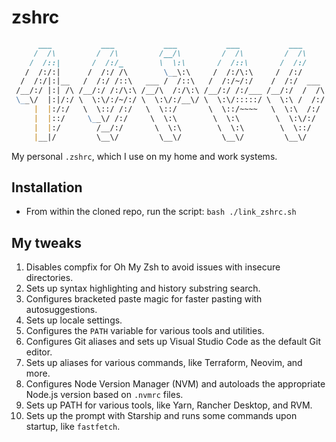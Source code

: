 # zshrc

```markdown
      ___           ___           ___           ___           ___     
     /  /\         /  /\         /__/\         /  /\         /  /\    
    /  /::|       /  /:/_        \  \:\       /  /::\       /  /:/    
   /  /:/:|      /  /:/ /\        \__\:\     /  /:/\:\     /  /:/     
  /  /:/|:|__   /  /:/ /::\   ___ /  /::\   /  /:/~/:/    /  /:/  ___ 
 /__/:/ |:| /\ /__/:/ /:/\:\ /__/\  /:/\:\ /__/:/ /:/___ /__/:/  /  /\
 \__\/  |:|/:/ \  \:\/:/~/:/ \  \:\/:/__\/ \  \:\/:::::/ \  \:\ /  /:/
     |  |:/:/   \  \::/ /:/   \  \::/       \  \::/~~~~   \  \:\  /:/ 
     |  |::/     \__\/ /:/     \  \:\        \  \:\        \  \:\/:/  
     |  |:/        /__/:/       \  \:\        \  \:\        \  \::/   
     |__|/         \__\/         \__\/         \__\/         \__\/    
```

My personal `.zshrc`, which I use on my home and work systems.

## Installation

- From within the cloned repo, run the script: `bash ./link_zshrc.sh`

## My tweaks

1. Disables compfix for Oh My Zsh to avoid issues with insecure directories.
2. Sets up syntax highlighting and history substring search.
3. Configures bracketed paste magic for faster pasting with autosuggestions.
4. Sets up locale settings.
5. Configures the `PATH` variable for various tools and utilities.
6. Configures Git aliases and sets up Visual Studio Code as the default Git editor.
7. Sets up aliases for various commands, like Terraform, Neovim, and more.
8. Configures Node Version Manager (NVM) and autoloads the appropriate Node.js version based on `.nvmrc` files.
9. Sets up PATH for various tools, like Yarn, Rancher Desktop, and RVM.
11. Sets up the prompt with Starship and runs some commands upon startup, like `fastfetch`.
